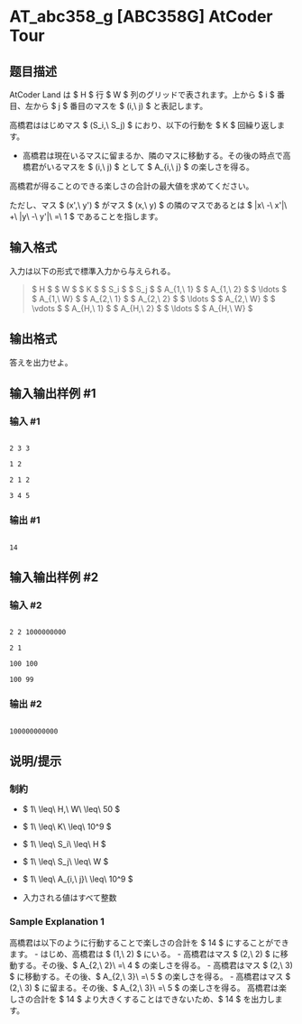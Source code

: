 # AT_abc358_g [ABC358G] AtCoder Tour

## 题目描述

[problemUrl]: https://atcoder.jp/contests/abc358/tasks/abc358_g

AtCoder Land は $ H $ 行 $ W $ 列のグリッドで表されます。上から $ i $ 番目、左から $ j $ 番目のマスを $ (i,\ j) $ と表記します。

高橋君ははじめマス $ (S_i,\ S_j) $ におり、以下の行動を $ K $ 回繰り返します。

- 高橋君は現在いるマスに留まるか、隣のマスに移動する。その後の時点で高橋君がいるマスを $ (i,\ j) $ として $ A_{i,\ j} $ の楽しさを得る。
 
高橋君が得ることのできる楽しさの合計の最大値を求めてください。

ただし、マス $ (x',\ y') $ がマス $ (x,\ y) $ の隣のマスであるとは $ |x\ -\ x'|\ +\ |y\ -\ y'|\ =\ 1 $ であることを指します。

## 输入格式

入力は以下の形式で標準入力から与えられる。

> $ H $ $ W $ $ K $ $ S_i $ $ S_j $ $ A_{1,\ 1} $ $ A_{1,\ 2} $ $ \ldots $ $ A_{1,\ W} $ $ A_{2,\ 1} $ $ A_{2,\ 2} $ $ \ldots $ $ A_{2,\ W} $ $ \vdots $ $ A_{H,\ 1} $ $ A_{H,\ 2} $ $ \ldots $ $ A_{H,\ W} $

## 输出格式

答えを出力せよ。

## 输入输出样例 #1

### 输入 #1

```
2 3 3
1 2
2 1 2
3 4 5
```

### 输出 #1

```
14
```

## 输入输出样例 #2

### 输入 #2

```
2 2 1000000000
2 1
100 100
100 99
```

### 输出 #2

```
100000000000
```

## 说明/提示

### 制約

- $ 1\ \leq\ H,\ W\ \leq\ 50 $
- $ 1\ \leq\ K\ \leq\ 10^9 $
- $ 1\ \leq\ S_i\ \leq\ H $
- $ 1\ \leq\ S_j\ \leq\ W $
- $ 1\ \leq\ A_{i,\ j}\ \leq\ 10^9 $
- 入力される値はすべて整数
 
### Sample Explanation 1

高橋君は以下のように行動することで楽しさの合計を $ 14 $ にすることができます。 - はじめ、高橋君は $ (1,\ 2) $ にいる。 - 高橋君はマス $ (2,\ 2) $ に移動する。その後、$ A_{2,\ 2}\ =\ 4 $ の楽しさを得る。 - 高橋君はマス $ (2,\ 3) $ に移動する。その後、$ A_{2,\ 3}\ =\ 5 $ の楽しさを得る。 - 高橋君はマス $ (2,\ 3) $ に留まる。その後、$ A_{2,\ 3}\ =\ 5 $ の楽しさを得る。 高橋君は楽しさの合計を $ 14 $ より大きくすることはできないため、$ 14 $ を出力します。